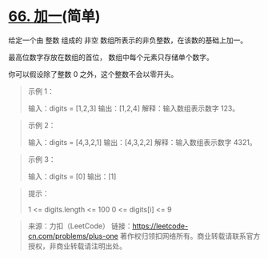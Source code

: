 # [66. 加一](https://leetcode-cn.com/problems/plus-one/)(简单)

给定一个由 整数 组成的 非空 数组所表示的非负整数，在该数的基础上加一。

最高位数字存放在数组的首位， 数组中每个元素只存储单个数字。

你可以假设除了整数 0 之外，这个整数不会以零开头。

> 示例 1：
>
> 输入：digits = [1,2,3]
> 输出：[1,2,4]
> 解释：输入数组表示数字 123。

> 示例 2：
>
> 输入：digits = [4,3,2,1]
> 输出：[4,3,2,2]
> 解释：输入数组表示数字 4321。

> 示例 3：
>
> 输入：digits = [0]
> 输出：[1]

> 提示：
>
> 1 <= digits.length <= 100
> 0 <= digits[i] <= 9

> 来源：力扣（LeetCode）
> 链接：https://leetcode-cn.com/problems/plus-one
> 著作权归领扣网络所有。商业转载请联系官方授权，非商业转载请注明出处。